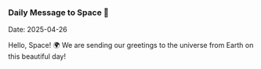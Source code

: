 ### Daily Message to Space 🌌
Date: 2025-04-26

Hello, Space! 🌍 We are sending our greetings to the universe from Earth on this beautiful day!
